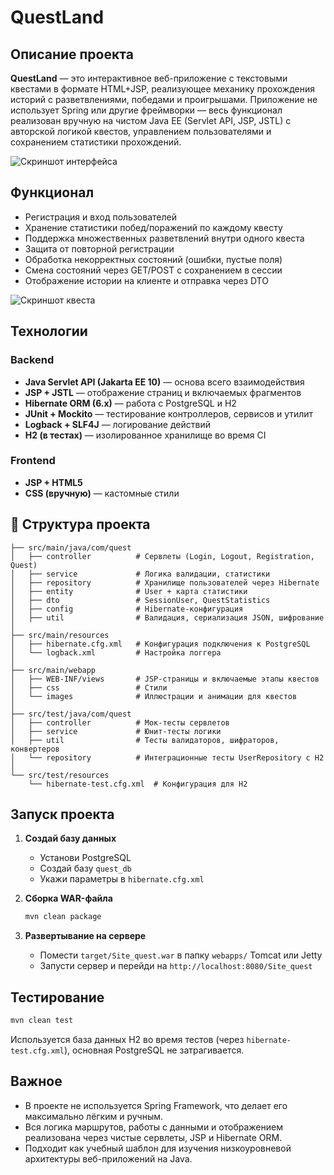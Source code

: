 
# QuestLand

## Описание проекта
**QuestLand** — это интерактивное веб-приложение с текстовыми квестами в формате HTML+JSP, реализующее механику прохождения историй с разветвлениями, победами и проигрышами. Приложение не использует Spring или другие фреймворки — весь функционал реализован вручную на чистом Java EE (Servlet API, JSP, JSTL) с авторской логикой квестов, управлением пользователями и сохранением статистики прохождений.

![Скриншот интерфейса](https://github.com/user-attachments/assets/f112e638-807f-49d0-8671-387c1c88d34a)

## Функционал
- Регистрация и вход пользователей
- Хранение статистики побед/поражений по каждому квесту
- Поддержка множественных разветвлений внутри одного квеста
- Защита от повторной регистрации
- Обработка некорректных состояний (ошибки, пустые поля)
- Смена состояний через GET/POST с сохранением в сессии
- Отображение истории на клиенте и отправка через DTO

![Скриншот квеста](https://github.com/user-attachments/assets/d3e38959-dcf5-4770-a32b-c1572d4c04f1)

## Технологии
### Backend
- **Java Servlet API (Jakarta EE 10)** — основа всего взаимодействия
- **JSP + JSTL** — отображение страниц и включаемых фрагментов
- **Hibernate ORM (6.x)** — работа с PostgreSQL и H2
- **JUnit + Mockito** — тестирование контроллеров, сервисов и утилит
- **Logback + SLF4J** — логирование действий
- **H2 (в тестах)** — изолированное хранилище во время CI

### Frontend
- **JSP + HTML5**
- **CSS (вручную)** — кастомные стили

## 📂 Структура проекта
```
├── src/main/java/com/quest
│   ├── controller          # Сервлеты (Login, Logout, Registration, Quest)
│   ├── service             # Логика валидации, статистики
│   ├── repository          # Хранилище пользователей через Hibernate
│   ├── entity              # User + карта статистики
│   ├── dto                 # SessionUser, QuestStatistics
│   ├── config              # Hibernate-конфигурация
│   ├── util                # Валидация, сериализация JSON, шифрование
│
├── src/main/resources
│   ├── hibernate.cfg.xml   # Конфигурация подключения к PostgreSQL
│   └── logback.xml         # Настройка логгера
│
├── src/main/webapp
│   ├── WEB-INF/views       # JSP-страницы и включаемые этапы квестов
│   ├── css                 # Стили
│   └── images              # Иллюстрации и анимации для квестов
│
├── src/test/java/com/quest
│   ├── controller          # Мок-тесты сервлетов
│   ├── service             # Юнит-тесты логики
│   ├── util                # Тесты валидаторов, шифраторов, конвертеров
│   └── repository          # Интеграционные тесты UserRepository с H2
│
└── src/test/resources
    └── hibernate-test.cfg.xml  # Конфигурация для H2
```

## Запуск проекта
1. **Создай базу данных**
   - Установи PostgreSQL
   - Создай базу `quest_db`
   - Укажи параметры в `hibernate.cfg.xml`

2. **Сборка WAR-файла**
   ```bash
   mvn clean package
   ```

3. **Развертывание на сервере**
   - Помести `target/Site_quest.war` в папку `webapps/` Tomcat или Jetty
   - Запусти сервер и перейди на `http://localhost:8080/Site_quest`

## Тестирование
```bash
mvn clean test
```

Используется база данных H2 во время тестов (через `hibernate-test.cfg.xml`), основная PostgreSQL не затрагивается.

## Важное
- В проекте не используется Spring Framework, что делает его максимально лёгким и ручным.
- Вся логика маршрутов, работы с данными и отображением реализована через чистые сервлеты, JSP и Hibernate ORM.
- Подходит как учебный шаблон для изучения низкоуровневой архитектуры веб-приложений на Java.

